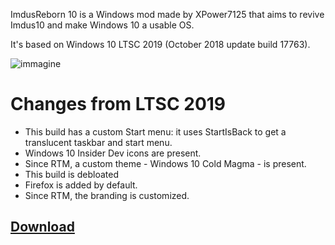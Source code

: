 ImdusReborn 10 is a Windows mod made by XPower7125 that aims to revive Imdus10 and make Windows 10 a usable OS.

It's based on Windows 10 LTSC 2019 (October 2018 update build 17763).

![immagine](https://github.com/XPower7125/windows-mods-wiki/assets/64551044/40479e84-1aeb-430f-845c-9a30d70b037e)


# Changes from LTSC 2019
- This build has a custom Start menu: it uses StartIsBack to get a translucent taskbar and start menu.
- Windows 10 Insider Dev icons are present.
- Since RTM, a custom theme - Windows 10 Cold Magma - is present.
- This build is debloated
- Firefox is added by default.
- Since RTM, the branding is customized.

## [Download](https://archive.org/details/imdusreborn-10)
